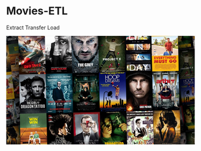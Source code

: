 # Movies-ETL
Extract Transfer Load

![git-hub](https://github.com/MonaElahi/Movies-ETL/blob/3d433d939613911a309e8446b9ac0aac9fa6296e/Movies%20Image.jpeg)
